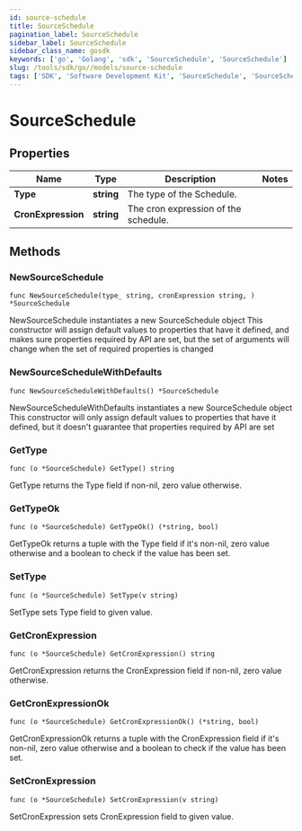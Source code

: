 ```yaml
---
id: source-schedule
title: SourceSchedule
pagination_label: SourceSchedule
sidebar_label: SourceSchedule
sidebar_class_name: gosdk
keywords: ['go', 'Golang', 'sdk', 'SourceSchedule', 'SourceSchedule'] 
slug: /tools/sdk/go//models/source-schedule
tags: ['SDK', 'Software Development Kit', 'SourceSchedule', 'SourceSchedule']
---
```


# SourceSchedule

## Properties

Name | Type | Description | Notes
------------ | ------------- | ------------- | -------------
**Type** | **string** | The type of the Schedule. | 
**CronExpression** | **string** | The cron expression of the schedule. | 

## Methods

### NewSourceSchedule

`func NewSourceSchedule(type_ string, cronExpression string, ) *SourceSchedule`

NewSourceSchedule instantiates a new SourceSchedule object
This constructor will assign default values to properties that have it defined,
and makes sure properties required by API are set, but the set of arguments
will change when the set of required properties is changed

### NewSourceScheduleWithDefaults

`func NewSourceScheduleWithDefaults() *SourceSchedule`

NewSourceScheduleWithDefaults instantiates a new SourceSchedule object
This constructor will only assign default values to properties that have it defined,
but it doesn't guarantee that properties required by API are set

### GetType

`func (o *SourceSchedule) GetType() string`

GetType returns the Type field if non-nil, zero value otherwise.

### GetTypeOk

`func (o *SourceSchedule) GetTypeOk() (*string, bool)`

GetTypeOk returns a tuple with the Type field if it's non-nil, zero value otherwise
and a boolean to check if the value has been set.

### SetType

`func (o *SourceSchedule) SetType(v string)`

SetType sets Type field to given value.


### GetCronExpression

`func (o *SourceSchedule) GetCronExpression() string`

GetCronExpression returns the CronExpression field if non-nil, zero value otherwise.

### GetCronExpressionOk

`func (o *SourceSchedule) GetCronExpressionOk() (*string, bool)`

GetCronExpressionOk returns a tuple with the CronExpression field if it's non-nil, zero value otherwise
and a boolean to check if the value has been set.

### SetCronExpression

`func (o *SourceSchedule) SetCronExpression(v string)`

SetCronExpression sets CronExpression field to given value.



